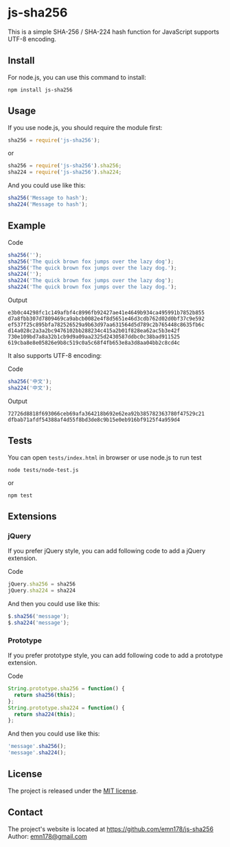# js-sha256
This is a simple SHA-256 / SHA-224 hash function for JavaScript supports UTF-8 encoding.

## Install
For node.js, you can use this command to install:

    npm install js-sha256

## Usage
If you use node.js, you should require the module first:
```JavaScript
sha256 = require('js-sha256');
```
or 
```JavaScript
sha256 = require('js-sha256').sha256;
sha224 = require('js-sha256').sha224;
```
And you could use like this:
```JavaScript
sha256('Message to hash');
sha224('Message to hash');
```
## Example
Code
```JavaScript
sha256('');
sha256('The quick brown fox jumps over the lazy dog');
sha256('The quick brown fox jumps over the lazy dog.');
sha224('');
sha224('The quick brown fox jumps over the lazy dog');
sha224('The quick brown fox jumps over the lazy dog.');
```
Output

    e3b0c44298fc1c149afbf4c8996fb92427ae41e4649b934ca495991b7852b855
    d7a8fbb307d7809469ca9abcb0082e4f8d5651e46d3cdb762d02d0bf37c9e592
    ef537f25c895bfa782526529a9b63d97aa631564d5d789c2b765448c8635fb6c
    d14a028c2a3a2bc9476102bb288234c415a2b01f828ea62ac5b3e42f
    730e109bd7a8a32b1cb9d9a09aa2325d2430587ddbc0c38bad911525
    619cba8e8e05826e9b8c519c0a5c68f4fb653e8a3d8aa04bb2c8cd4c

It also supports UTF-8 encoding:

Code
```JavaScript
sha256('中文');
sha224('中文');
```
Output

    72726d8818f693066ceb69afa364218b692e62ea92b385782363780f47529c21
    dfbab71afdf54388af4d55f8bd3de8c9b15e0eb916bf9125f4a959d4

## Tests
You can open `tests/index.html` in browser or use node.js to run test

    node tests/node-test.js

or

    npm test

## Extensions
### jQuery
If you prefer jQuery style, you can add following code to add a jQuery extension.

Code
```JavaScript
jQuery.sha256 = sha256
jQuery.sha224 = sha224
```
And then you could use like this:
```JavaScript
$.sha256('message');
$.sha224('message');
```
### Prototype
If you prefer prototype style, you can add following code to add a prototype extension.

Code
```JavaScript
String.prototype.sha256 = function() {
  return sha256(this);
};
String.prototype.sha224 = function() {
  return sha224(this);
};
```
And then you could use like this:
```JavaScript
'message'.sha256();
'message'.sha224();
```
## License
The project is released under the [MIT license](LICENSE.txt).

## Contact
The project's website is located at https://github.com/emn178/js-sha256  
Author: emn178@gmail.com
